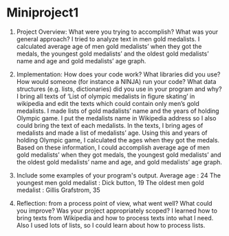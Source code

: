 # Miniproject1
1. Project Overview: What were you trying to accomplish?  What was your general approach?
I tried to analyze text in men gold medalists. I calculated average age of men gold medalists’ when they got the medals, the youngest gold medalists’ and the oldest gold medalists’ name and age and gold medalists’ age graph.

2. Implementation: How does your code work? What libraries did you use? How would someone (for instance a NINJA) run your code? What data structures (e.g. lists, dictionaries) did you use in your program and why?
I bring all texts of ‘List of olympic medalists in figure skating’ in wikipedia and edit the texts which could contain only men’s gold medalists. I made lists of gold madalists’ name and the years of holding Olympic game. I put the medalists name in Wikipedia address so I also could bring the text of each medalists. In the texts, I bring ages of medalists and made a list of medalists’ age. Using this and years of holding Olympic game, I calculated the ages when they got the medals. Based on these information, I could accomplish average age of men gold medalists’ when they got medals, the youngest gold medalists’ and the oldest gold medalists’ name and age, and gold medalists’ age graph.

3. Include some examples of your program's output.
Average age : 24
The youngest men gold medalist : Dick button, 19
The oldest men gold medalist : Gillis Grafstrom, 35

4. Reflection: from a process point of view, what went well? What could you improve? Was your project appropriately scoped?
I learned how to bring texts from Wikipedia and how to process texts into what I need. Also I used lots of lists, so I could learn about how to process lists.

